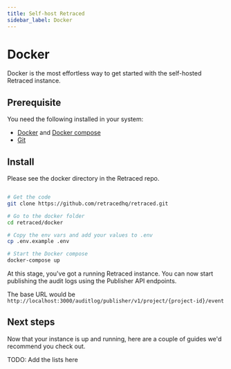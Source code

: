 ```yaml
---
title: Self-host Retraced
sidebar_label: Docker
---
```


# Docker

Docker is the most effortless way to get started with the self-hosted Retraced instance.

## Prerequisite

You need the following installed in your system:

- [Docker](https://www.docker.com/) and [Docker compose](https://docs.docker.com/compose/)
- [Git](https://git-scm.com/)

## Install

Please see the docker directory in the Retraced repo.

```bash

# Get the code
git clone https://github.com/retracedhq/retraced.git

# Go to the docker folder
cd retraced/docker

# Copy the env vars and add your values to .env
cp .env.example .env

# Start the Docker compose
docker-compose up
```

At this stage, you've got a running Retraced instance. You can now start publishing the audit logs using the Publisher API endpoints.

The base URL would be `http://localhost:3000/auditlog/publisher/v1/project/{project-id}/event`

## Next steps

Now that your instance is up and running, here are a couple of guides we'd recommend you check out.

TODO: Add the lists here
